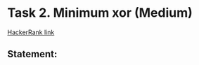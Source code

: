 # Task 2. Minimum xor (Medium)

[HackerRank link](<https://www.hackerrank.com/contests/sda-hw-7/challenges/minimum-xor-3>)

## Statement:

<!-- TODO -->
